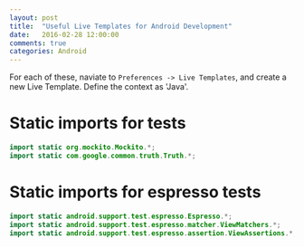```yaml
---
layout: post
title:  "Useful Live Templates for Android Development"
date:   2016-02-28 12:00:00
comments: true
categories: Android
---
```


For each of these, naviate to `Preferences -> Live Templates`, and create a new Live Template. Define the context as 'Java'.

# Static imports for tests

```java
import static org.mockito.Mockito.*;
import static com.google.common.truth.Truth.*;
```

# Static imports for espresso tests

```java
import static android.support.test.espresso.Espresso.*;
import static android.support.test.espresso.matcher.ViewMatchers.*;
import static android.support.test.espresso.assertion.ViewAssertions.*;
```
